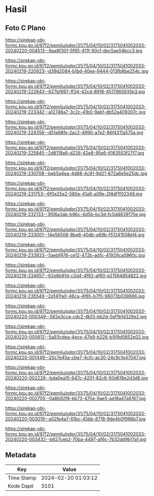 # Hasil

## Foto C Plano

https://sirekap-obj-formc.kpu.go.id/97f2/pemilu/pdpr/31/75/04/10/02/3175041002033-20240220-004513--8aa9f301-5f95-411f-90cf-dec5ae04bcc3.jpg

https://sirekap-obj-formc.kpu.go.id/97f2/pemilu/pdpr/31/75/04/10/02/3175041002033-20240219-220923--d39d2084-b1bd-40ee-9444-013fb8be254c.jpg

https://sirekap-obj-formc.kpu.go.id/97f2/pemilu/pdpr/31/75/04/10/02/3175041002033-20240219-222843--627bf697-ff34-42cd-8918-4517965935b3.jpg

https://sirekap-obj-formc.kpu.go.id/97f2/pemilu/pdpr/31/75/04/10/02/3175041002033-20240219-223342--a12748a7-3c2c-41b0-9abf-db52a409307c.jpg

https://sirekap-obj-formc.kpu.go.id/97f2/pemilu/pdpr/31/75/04/10/02/3175041002033-20240219-224356--d51a98fe-2ac2-4990-a7e2-86f4311a575a.jpg

https://sirekap-obj-formc.kpu.go.id/97f2/pemilu/pdpr/31/75/04/10/02/3175041002033-20240219-225845--2d8119a8-d226-42e8-95e6-6163553f27f7.jpg

https://sirekap-obj-formc.kpu.go.id/97f2/pemilu/pdpr/31/75/04/10/02/3175041002033-20240219-230708--beb5a4ea-4d88-4c91-9d21-672a6e5e25dc.jpg

https://sirekap-obj-formc.kpu.go.id/97f2/pemilu/pdpr/31/75/04/10/02/3175041002033-20240219-231753--6f0e25e2-580e-41a9-a09e-2f4df1f02349.jpg

https://sirekap-obj-formc.kpu.go.id/97f2/pemilu/pdpr/31/75/04/10/02/3175041002033-20240219-232133--3f06a3ab-b96c-4d5b-bc3d-fc0d4839170e.jpg

https://sirekap-obj-formc.kpu.go.id/97f2/pemilu/pdpr/31/75/04/10/02/3175041002033-20240219-233001--14e56508-8be6-40db-a69b-f51241508ef4.jpg

https://sirekap-obj-formc.kpu.go.id/97f2/pemilu/pdpr/31/75/04/10/02/3175041002033-20240219-233933--5aebf978-ce12-472b-ad1c-41929ca0960c.jpg

https://sirekap-obj-formc.kpu.go.id/97f2/pemilu/pdpr/31/75/04/10/02/3175041002033-20240219-234657--62e6b91d-c2d4-4f92-af60-e21564854822.jpg

https://sirekap-obj-formc.kpu.go.id/97f2/pemilu/pdpr/31/75/04/10/02/3175041002033-20240219-235549--2d141fa0-46ca-4f65-b7f5-98073b039896.jpg

https://sirekap-obj-formc.kpu.go.id/97f2/pemilu/pdpr/31/75/04/10/02/3175041002033-20240220-000349--582e3cca-cdc2-4b13-bb2d-5ef1b1d328e2.jpg

https://sirekap-obj-formc.kpu.go.id/97f2/pemilu/pdpr/31/75/04/10/02/3175041002033-20240220-000612--5a93cdea-4ece-47b9-b226-b5f9d5852e02.jpg

https://sirekap-obj-formc.kpu.go.id/97f2/pemilu/pdpr/31/75/04/10/02/3175041002033-20240220-001449--20c7e45a-cbe7-4cfc-ac30-24c9c1e47047.jpg

https://sirekap-obj-formc.kpu.go.id/97f2/pemilu/pdpr/31/75/04/10/02/3175041002033-20240220-002229--bda0ea15-647c-4201-82c8-50d616e2d3d8.jpg

https://sirekap-obj-formc.kpu.go.id/97f2/pemilu/pdpr/31/75/04/10/02/3175041002033-20240220-002705--0a8b92f8-bb73-470a-9ae5-ae18a47a6167.jpg

https://sirekap-obj-formc.kpu.go.id/97f2/pemilu/pdpr/31/75/04/10/02/3175041002033-20240220-003019--a02fe4a7-61bc-45bb-8718-9de4b0f996b7.jpg

https://sirekap-obj-formc.kpu.go.id/97f2/pemilu/pdpr/31/75/04/10/02/3175041002033-20240220-003432--b627ceb2-70ba-4497-af6c-7b32dd9b17a1.jpg


## Metadata

| Key        | Value               |
| ---------- | ------------------- |
| Time Stamp | 2024-02-20 01:03:12 |
| Kode Dapil | 3101                |



